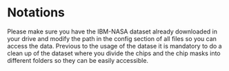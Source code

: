 # Notations 

Please make sure you have the IBM-NASA dataset already downloaded in your drive and modify the path in the config section of all files so you can access the data. Previous to the usage of the datase it is mandatory to do a clean up of the dataset where you divide the chips and the chip masks into different folders so they can be easily accessible. 

